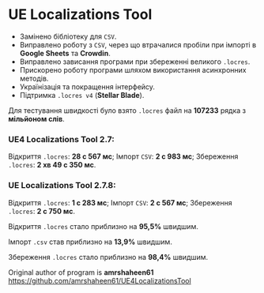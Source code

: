 # UE Localizations Tool

- Замінено бібліотеку для `CSV`.
- Виправлено роботу з `CSV`, через що втрачалися пробіли при імпорті в **Google Sheets** та **Crowdin**.
- Виправлено зависання програми при збереженні великого `.locres`.
- Прискорено роботу програми шляхом використання асинхронних методів.
- Українізація та покращення інтерфейсу.
- Підтримка `.locres v4` (**Stellar Blade**).

Для тестування швидкості було взято `.locres` файл на **107233** рядка з **мільйоном слів**.
### UE4 Localizations Tool 2.7:
Відкриття `.locres`: **28 с 567 мс**; Імпорт `CSV`: **2 с 983 мс**; Збереження `.locres`: **2 хв 49 с 350 мс**.
### UE Localizations Tool 2.7.8:
Відкриття `.locres`: **1 с 283 мс**; Імпорт `CSV`: **2 с 567 мс**; Збереження `.locres`: **2 с 750 мс**.

Відкриття `.locres` стало приблизно на **95,5%** швидшим.

Імпорт `.csv` став приблизно на **13,9%** швидшим.

Збереження `.locres` стало приблизно на **98,4%** швидшим.


Original author of program is **amrshaheen61**
https://github.com/amrshaheen61/UE4LocalizationsTool
